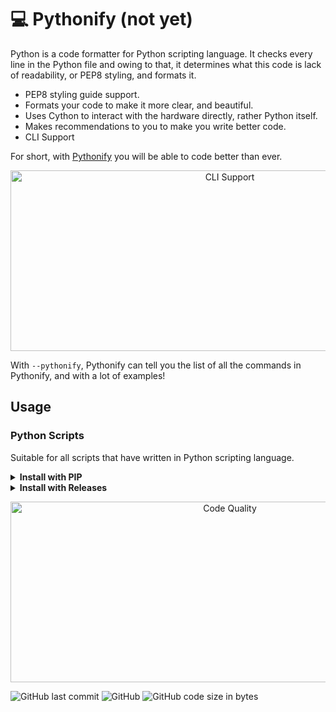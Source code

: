 # 💻 Pythonify (not yet)


Python is a code formatter for Python scripting language. It checks every line in the
Python file and owing to that, it determines what this code is lack of readability, or PEP8 styling, and formats it.

* PEP8 styling guide support.
* Formats your code to make it more clear, and beautiful.
* Uses Cython to interact with the hardware directly, rather Python itself.
* Makes recommendations to you to make you write better code.
* CLI Support

For short, with <a href="https://github.com/violencedev/pythonify">Pythonify</a> you will be able to code better than ever.

<p align="center">
<img src="https://github.com/violencedev/pythonify/blob/main/cli.svg"
  alt="CLI Support"
  width="686" height="289">
</p>

With `--pythonify`, Pythonify can tell you the list of all the commands in Pythonify, and with a lot of examples!

## Usage

### Python Scripts

Suitable for all scripts that have written in Python scripting language.

<details><summary><b>Install with PIP</b></summary>

1. Install the library (will come soon):

    ```sh
    $ pip install pythonify --user
    ```

2. That's all you need to install the package!

    ```sh
    $ python pythonify.py
    ```

</details>

<details><summary><b>Install with Releases</b></summary>

1. Install the last release that is suitable with your system. (will come soon):

2. That's all you need to install the package!

    ```sh
    $ python pythonify.py
    ```

</details>

<p align="center">
<img src="https://github.com/violencedev/pythonify/blob/main/codequality.png"
  alt="Code Quality"
  width="686" height="289">
</p>

![GitHub last commit](https://img.shields.io/github/last-commit/violencedev/pythonify)
![GitHub](https://img.shields.io/github/license/violencedev/pythonify)
![GitHub code size in bytes](https://img.shields.io/github/languages/code-size/violencedev/pythonify)
